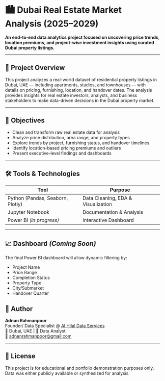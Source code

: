 # 🏙️ Dubai Real Estate Market Analysis (2025–2029)

**An end-to-end data analytics project focused on uncovering price trends, location premiums, and project-wise investment insights using curated Dubai property listings.**  

---

## 📌 Project Overview

This project analyzes a real-world dataset of residential property listings in Dubai, UAE — including apartments, studios, and townhouses — with details on pricing, furnishing, location, and handover dates. The analysis provides insights for real estate investors, analysts, and business stakeholders to make data-driven decisions in the Dubai property market.

---

## 🎯 Objectives

- Clean and transform raw real estate data for analysis
- Analyze price distribution, area range, and property types
- Explore trends by project, furnishing status, and handover timelines
- Identify location-based pricing premiums and outliers
- Present executive-level findings and dashboards

---

## 🛠️ Tools & Technologies

| Tool        | Purpose                           |
|-------------|------------------------------------|
| Python (Pandas, Seaborn, Plotly) | Data Cleaning, EDA & Visualization |
| Jupyter Notebook | Documentation & Analysis     |
| Power BI *(in progress)* | Interactive Dashboard  |

<!-- ---

## 📊 Key Insights

- **Average Property Price:** AED 2.1M  
- **Furnishing Premium:** Furnished units are priced ~20% higher on average  
- **Top Performing Projects:** Camelia Villas, Binghatti Azure, Ocean Pearl  
- **Area vs. Price Correlation:** Positive correlation with some luxury outliers  
- **Completion Status:** Most off-plan properties are set for handover between 2025–2027 -->

---

## 📈 Dashboard *(Coming Soon)*

The final Power BI dashboard will allow dynamic filtering by:

- Project Name  
- Price Range  
- Completion Status  
- Property Type  
- City/Submarket  
- Handover Quarter  

<!-- ---

## 📄 Executive Report

A professionally formatted executive report summarizes:

- Market trends
- Price benchmarks by property type & furnishing
- Investment hotspots
- Recommendations for buyers, sellers, and investors

> Report available in Markdown & PDF format under `notebooks/03_executive_report.md`.

--- -->

## 📌 Author

**Adnan Rahmanpoor**  
Founder/ Data Specialist @ [Al Hilal Data Services](https://alhilaldataservices.com)  
📍 Dubai, UAE | 💼  Data Analyst  
💌 [adnanrahmanpoor@gmail.com](mailto:adnanrahmanpoor@gmail.com)

---

## 📜 License

This project is for educational and portfolio demonstration purposes only. Data was either publicly available or synthesized for analysis.


